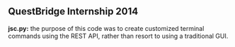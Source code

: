 ## QuestBridge Internship 2014

<b> jsc.py:</b> the purpose of this code was to create customized terminal commands using the REST API, rather than resort to using a traditional GUI.  
